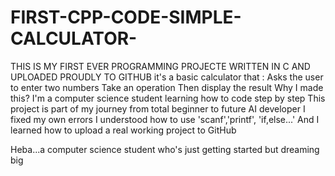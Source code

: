 # FIRST-CPP-CODE-SIMPLE-CALCULATOR-
THIS IS MY FIRST EVER PROGRAMMING PROJECTE WRITTEN IN C AND  UPLOADED PROUDLY TO GITHUB
it's a basic calculator that :
Asks the user to enter two numbers
Take an operation 
Then display the result 
Why I made this?
I'm a computer science student learning how to code step by step 
This project is part of my journey from total beginner to future AI developer
I fixed my own errors 
I understood how to use 'scanf','printf', 'if,else...'
And I learned how to upload a real working project to GitHub

Heba...a computer science student who's just getting started but dreaming big 

